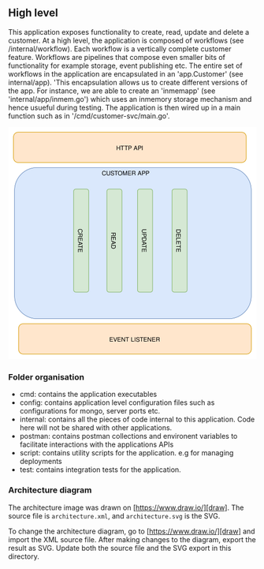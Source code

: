 ## High level
This application exposes functionality to create, read, update and delete a customer. 
At a high level, the application is composed of workflows (see /internal/workflow). Each 
workflow is a vertically complete customer feature. Workflows are pipelines that compose even smaller bits of functionality for example storage, event publishing etc. The entire set of workflows in the application are encapsulated in an 'app.Customer' (see internal/app). 'This encapsulation allows us to create different versions of the app. For instance, we are able to create an 'inmemapp' (see 'internal/app/inmem.go') which uses an inmemory storage mechanism and hence usueful during testing. The application is then wired up in a main function such as in '/cmd/customer-svc/main.go'.

<img src="./architecture.svg?sanitize=true">

### Folder organisation
- cmd: contains the application executables
- config: contains application level configuration files such as configurations for mongo, server ports etc. 
- internal: contains all the pieces of code internal to this application. Code here will not be shared with other applications. 
- postman: contains postman collections and environent variables to facilitate interactions with the applications APIs
- script: contains utility scripts for the application. e.g for managing deployments
- test: contains integration tests for the application.

### Architecture diagram

The architecture image was drawn on [https://www.draw.io/][draw]. The  source file is  `architecture.xml`, and `architecture.svg` is the SVG.

To change the architecture diagram, go to [https://www.draw.io/][draw] and import the XML source file. After making changes to the diagram, export the result as SVG. Update both the source file and the SVG export in this directory.

[draw]: https://www.draw.io
